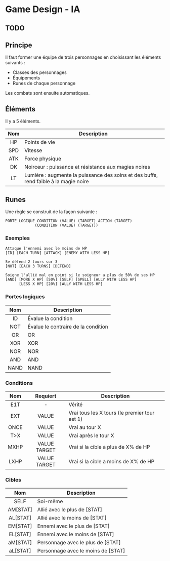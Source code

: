 # Game Design - IA

## TODO

## Principe

Il faut former une équipe de trois personnages en choisissant les éléments suivants :

- Classes des personnages
- Équipements
- Runes de chaque personnage

Les combats sont ensuite automatiques.

## Éléments

Il y a 5 éléments.

Nom | Description
:-: | ------------------------------------------------------
HP  | Points de vie
SPD | Vitesse
ATK | Force physique
DK  | Noirceur : puissance et résistance aux magies noires
LT  | Lumière : augmente la puissance des soins et des buffs, rend faible à la magie noire

## Runes

Une règle se construit de la façon suivante :

```
PORTE_LOGIQUE CONDITION (VALUE) (TARGET) ACTION (TARGET)
             (CONDITION (VALUE) (TARGET))
```

### Exemples

```
Attaque l'ennemi avec le moins de HP
[ID] [EACH TURN] [ATTACK] [ENEMY WITH LESS HP]

Se défend 2 tours sur 3
[NOT] [EACH 3 TURNS] [DEFEND]

Soigne l'allié mal en point si le soigneur a plus de 50% de ses HP
[AND] [MORE X HP] [50%] [SELF] [SPELL] [ALLY WITH LESS HP]
      [LESS X HP] [20%] [ALLY WITH LESS HP]
```

### Portes logiques

Nom  | Description
:--: | -----------------------------------
 ID  | Évalue la condition
NOT  | Évalue le contraire de la condition
 OR  | OR
XOR  | XOR
NOR  | NOR
AND  | AND
NAND | NAND

### Conditions

Nom  |   Requiert   | Description
:--: | :----------: | ---------------------------------------------
E1T  |      -       | Vérité
EXT  |    VALUE     | Vrai tous les X tours (le premier tour est 1)
ONCE |    VALUE     | Vrai au tour X
T>X  |    VALUE     | Vrai après le tour X
MXHP | VALUE TARGET | Vrai si la cible a plus de X% de HP
LXHP | VALUE TARGET | Vrai si la cible a moins de X% de HP

### Cibles

  Nom    | Description
:------: | ----------------------------------
  SELF   | Soi-même
AM[STAT] | Allié avec le plus de [STAT]
AL[STAT] | Allié avec le moins de [STAT]
EM[STAT] | Ennemi avec le plus de [STAT]
EL[STAT] | Ennemi avec le moins de [STAT]
aM[STAT] | Personnage avec le plus de [STAT]
aL[STAT] | Personnage avec le moins de [STAT]
